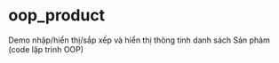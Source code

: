 # oop_product
Demo nhập/hiển thị/sắp xếp và hiển thị thông tinh danh sách Sản phảm (code lập trình OOP)
